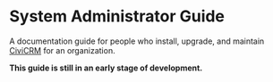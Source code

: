 # System Administrator Guide

A documentation guide for people who install, upgrade, and maintain [CiviCRM](https://civicrm.org) for an organization.

**This guide is still in an early stage of development.**
 
